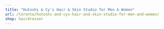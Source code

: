 ```yaml
---
title: "Hutoshi & Cy's Hair & Skin Studio for Men & Women"
url: /toronto/hutoshi-and-cys-hair-and-skin-studio-for-men-and-women/
shop: hairdresser
---
```

